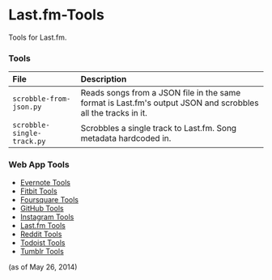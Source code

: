 Last.fm-Tools
=============

Tools for Last.fm.

### Tools
| File | Description |
| :--- | :----- |
| `scrobble-from-json.py` | Reads songs from a JSON file in the same format is Last.fm's output JSON and scrobbles all the tracks in it. |
| `scrobble-single-track.py` | Scrobbles a single track to Last.fm. Song metadata hardcoded in. |

### Web App Tools
* [Evernote Tools](https://github.com/csu/Evernote-Tools)
* [Fitbit Tools](https://github.com/csu/Fitbit-Tools)
* [Foursquare Tools](https://github.com/csu/Foursquare-Tools)
* [GitHub Tools](https://github.com/csu/GitHub-Tools)
* [Instagram Tools](https://github.com/csu/Instagram-Tools)
* [Last.fm Tools](https://github.com/csu/Last.fm-Tools)
* [Reddit Tools](https://github.com/csu/Reddit-Tools)
* [Todoist Tools](https://github.com/csu/Todoist-Tools)
* [Tumblr Tools](https://github.com/csu/Tumblr-Tools)

(as of May 26, 2014)
